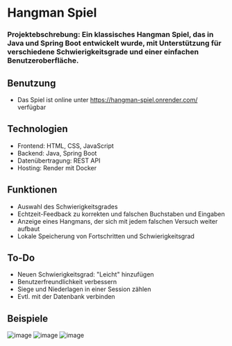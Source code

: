 # Hangman Spiel
### Projektebschrebung: Ein klassisches Hangman Spiel, das in Java und Spring Boot entwickelt wurde, mit Unterstützung für verschiedene Schwierigkeitsgrade und einer einfachen Benutzeroberfläche.

## Benutzung
- Das Spiel ist online unter https://hangman-spiel.onrender.com/ verfügbar
## Technologien
- Frontend: HTML, CSS, JavaScript
- Backend: Java, Spring Boot
- Datenübertragung: REST API 
- Hosting: Render mit Docker

## Funktionen
- Auswahl des Schwierigkeitsgrades
- Echtzeit-Feedback zu korrekten und falschen Buchstaben und Eingaben
- Anzeige eines Hangmans, der sich mit jedem falschen Versuch weiter aufbaut
- Lokale Speicherung von Fortschritten und Schwierigkeitsgrad

## To-Do
- Neuen Schwierigkeitsgrad: "Leicht" hinzufügen
- Benutzerfreundlichkeit verbessern
- Siege und Niederlagen in einer Session zählen
- Evtl. mit der Datenbank verbinden 

## Beispiele
![image](https://github.com/user-attachments/assets/3fffd82e-c9f1-4ba6-9d0f-6014e8e65b61)
![image](https://github.com/user-attachments/assets/2cb3d07f-d342-458a-a3aa-41212d28d6a1)
![image](https://github.com/user-attachments/assets/7ee2d2a8-3a80-4588-9ae0-dd6e27266904)

